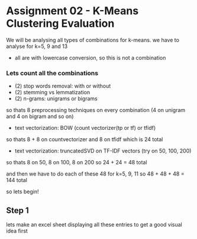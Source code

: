 # Assignment 02 - K-Means Clustering Evaluation
We will be analysing all types of combinations for k-means. we have to analyse for k=5, 9 and 13
- all are with lowercase conversion, so this is not a combination

### Lets count all the combinations
- (2) stop words removal: with or without
- (2) stemming vs lemmatization
- (2) n-grams: unigrams or bigrams

so thats 8 preprocessing techniques on every combination (4 on unigram and 4 on bigram and so on)

- text vectorization: BOW (count vectorizer(tp or tf) or tfidf)

so thats 8 + 8 on countvectorizer and 8 on tfidf which is 24 total

- text vectorization: truncatedSVD on TF-IDF vectors (try on 50, 100, 200)

so thats 8 on 50, 8 on 100, 8 on 200 so 24 + 24 = 48 total

and then we have to do each of these 48 for k=5, 9, 11 so 48 + 48 + 48 = 144 total

so lets begin!

## Step 1
lets make an excel sheet displaying all these entries to get a good visual idea first

